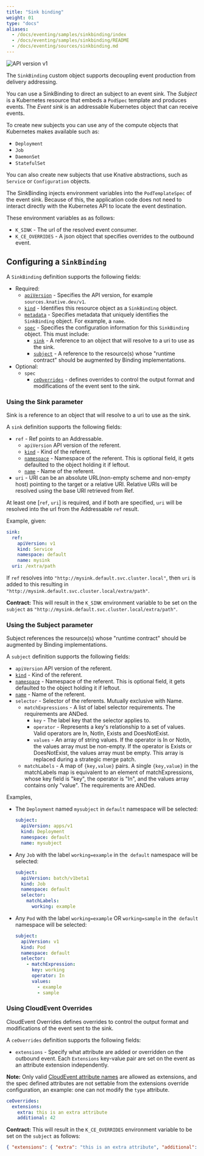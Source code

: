 ```yaml
---
title: "Sink binding"
weight: 01
type: "docs"
aliases:
  - /docs/eventing/samples/sinkbinding/index
  - /docs/eventing/samples/sinkbinding/README
  - /docs/eventing/sources/sinkbinding.md
---
```


![API version v1](https://img.shields.io/badge/API_Version-v1-red?style=flat-square)

The `SinkBinding` custom object supports decoupling event production from
delivery addressing.

You can use a SinkBinding to direct an subject to an event sink. The _Subject_
is a Kubernetes resource that embeds a `PodSpec` template and produces events.
The _Event sink_ is an addressable Kubernetes object that can receive events.

To create new subjects you can use any of the compute objects that Kubernetes
makes available such as:

- `Deployment`
- `Job`
- `DaemonSet`
- `StatefulSet`

You can also create new subjects that use Knative abstractions, such as
`Service` or `Configuration` objects.

The SinkBinding injects environment variables into the `PodTemplateSpec` of the
event sink. Because of this, the application code does not need to interact
directly with the Kubernetes API to locate the event destination.

These environment variables as as follows:

- `K_SINK` - The url of the resolved event consumer.
- `K_CE_OVERRIDES` - A json object that specifies overrides to the outbound
  event.

## Configuring a `SinkBinding`

A `SinkBinding` definition supports the following fields:

- Required:
  - [`apiVersion`][kubernetes-overview] - Specifies the API version, for example
    `sources.knative.dev/v1`.
  - [`kind`][kubernetes-overview] - Identifies this resource object as a
    `SinkBinding` object.
  - [`metadata`][kubernetes-overview] - Specifies metadata that uniquely
    identifies the `SinkBinding` object. For example, a `name`.
  - [`spec`][kubernetes-overview] - Specifies the configuration information for
    this `SinkBinding` object. This must include:
    - [`sink`](#using-the-sink-parameter) - A reference to an object that will
      resolve to a uri to use as the sink.
    - [`subject`](#using-the-subject-parameter) - A reference to the resource(s)
      whose "runtime contract" should be augmented by Binding implementations.
- Optional:
  - `spec`
    - [`ceOverrides`](#using-cloudevent-overrides) - defines overrides to
      control the output format and modifications of the event sent to the sink.

### Using the Sink parameter

Sink is a reference to an object that will resolve to a uri to use as the sink.

A `sink` definition supports the following fields:

- `ref` - Ref points to an Addressable.
  - `apiVersion` API version of the referent.
  - [`kind`][kubernetes-kinds] - Kind of the referent.
  - [`namespace`][kubernetes-namespaces] - Namespace of the referent. This is
    optional field, it gets defaulted to the object holding it if leftout.
  - [`name`][kubernetes-names] - Name of the referent.
- `uri` - URI can be an absolute URL(non-empty scheme and non-empty host)
  pointing to the target or a relative URI. Relative URIs will be resolved using
  the base URI retrieved from Ref.

At least one [`ref`, `uri`] is required, and if both are specified, `uri` will
be resolved into the url from the Addressable `ref` result.

Example, given:

```yaml
sink:
  ref:
    apiVersion: v1
    kind: Service
    namespace: default
    name: mysink
  uri: /extra/path
```

If `ref` resolves into `"http://mysink.default.svc.cluster.local"`, then `uri`
is added to this resulting in
`"http://mysink.default.svc.cluster.local/extra/path"`.

**Contract:** This will result in the `K_SINK` environment variable to be set on the `subject`
as `"http://mysink.default.svc.cluster.local/extra/path"`.

<!-- TODO we should have a page to point to describing the ref+uri destinations and the rules we use to resolve those and reuse the page. -->

### Using the Subject parameter

Subject references the resource(s) whose "runtime contract" should be augmented
by Binding implementations.

A `subject` definition supports the following fields:

- `apiVersion` API version of the referent.
- [`kind`][kubernetes-kinds] - Kind of the referent.
- [`namespace`][kubernetes-namespaces] - Namespace of the referent. This is
  optional field, it gets defaulted to the object holding it if leftout.
- [`name`][kubernetes-names] - Name of the referent.
- `selector` - Selector of the referents. Mutually exclusive with Name.
  - `matchExpressions` - A list of label selector requirements. The requirements
    are ANDed.
    - `key` - The label key that the selector applies to.
    - `operator` - Represents a key's relationship to a set of values. Valid
      operators are In, NotIn, Exists and DoesNotExist.
    - `values` - An array of string values. If the operator is In or NotIn, the
      values array must be non-empty. If the operator is Exists or DoesNotExist,
      the values array must be empty. This array is replaced during a strategic
      merge patch.
  - `matchLabels` - A map of `{key,value}` pairs. A single `{key,value}` in the
    matchLabels map is equivalent to an element of matchExpressions, whose key
    field is "key", the operator is "In", and the values array contains only
    "value". The requirements are ANDed.

Examples,

- The `Deployment` named `mysubject` in `default` namespace will be selected:

  ```yaml
  subject:
    apiVersion: apps/v1
    kind: Deployment
    namespace: default
    name: mysubject
  ```

- Any `Job` with the label `working=example` in the` default` namespace will be
  selected:

  ```yaml
  subject:
    apiVersion: batch/v1beta1
    kind: Job
    namespace: default
    selector:
      matchLabels:
        working: example
  ```

- Any `Pod` with the label `working=example` OR `working=sample` in
  the` default` namespace will be selected:

  ```yaml
  subject:
    apiVersion: v1
    kind: Pod
    namespace: default
    selector:
      - matchExpression:
        key: working
        operator: In
        values:
          - example
          - sample
  ```

### Using CloudEvent Overrides

CloudEvent Overrides defines overrides to control the output format and
modifications of the event sent to the sink.

A `ceOverrides` definition supports the following fields:

- `extensions` - Specify what attribute are added or overridden on the outbound
  event. Each `Extensions` key-value pair are set on the event as an attribute
  extension independently.

**Note:** Only valid [CloudEvent attribute names][cloudevents-attribute-naming]
are allowed as extensions, and the spec defined attributes are not settable from
the extensions override configuration, an example: one can not modify the `type`
attribute.

```yaml
ceOverrides:
  extensions:
    extra: this is an extra attribute
    additional: 42
```

**Contract:** This will result in the `K_CE_OVERRIDES` environment variable to be set on the
`subject` as follows:

```json
{ "extensions": { "extra": "this is an extra attribute", "additional": "42" } }
```

[kubernetes-overview]:
  https://kubernetes.io/docs/concepts/overview/working-with-objects/kubernetes-objects/#required-fields
[kubernetes-kinds]:
  https://git.k8s.io/community/contributors/devel/sig-architecture/api-conventions.md#types-kinds
[kubernetes-names]:
  https://kubernetes.io/docs/concepts/overview/working-with-objects/names/#names
[kubernetes-namespaces]:
  https://kubernetes.io/docs/concepts/overview/working-with-objects/namespaces/
[cloudevents-attribute-naming]:
  https://github.com/cloudevents/spec/blob/v1.0.1/spec.md#attribute-naming-convention
